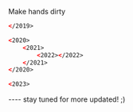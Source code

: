 Make hands dirty
``` html
</2019>

<2020>
    <2021>
        <2022></2022>
    </2021>
</2020>

<2023>
```

---- stay tuned for more updated! ;)
